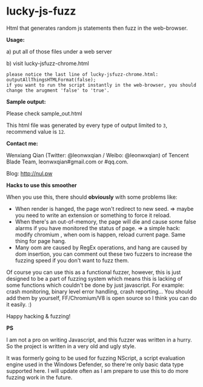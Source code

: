 # lucky-js-fuzz
Html that generates random js statements then fuzz in the web-browser.


**Usage:**

a) put all of those files under a web server 

b) visit lucky-jsfuzz-chrome.html

    please notice the last line of lucky-jsfuzz-chrome.html: outputAllThingsHTMLFormat(false);
    if you want to run the script instantly in the web-browser, you should change the arugment 'false' to 'true'.


**Sample output:**

Please check sample_out.html

This html file was generated by every type of output limited to `3`, recommend value is `12`.

**Contact me:**

Wenxiang Qian (Twitter: @leonwxqian / Weibo: @leonwxqian) of Tencent Blade Team, leonwxqian#gmail.com or #qq.com.

Blog: http://nul.pw

**Hacks to use this smoother**

When you use this, there should **obviously** with some problems like:
* When render is hanged, the page won't redirect to new seed. => maybe you need to write an extension or something to force it reload.
* When there's an out-of-memory, the page will die and cause some false alarms if you have monitored the status of page. => a simple hack: modify chromium , when oom is happen, reload current page. Same thing for page hang.
* Many oom are caused by RegEx operations, and hang are caused by dom insertion, you can comment out these two fuzzers to increase the fuzzing speed if you don't want to fuzz them.

Of course you can use this as a functional fuzzer, however, this is just designed to be a part of fuzzing system which means this is lacking of some functions which couldn't be done by just javascript. For example: crash monitoring, binary level error handling, crash reporting... You should add them by yourself, FF/Chromium/V8 is open source so I think you can do it easily. :)

Happy hacking & fuzzing!



**PS**

I am not a pro on writing Javascript, and this fuzzer was written in a hurry. So the project is written in a very old and ugly style.

It was formerly going to be used for fuzzing NScript, a script evaluation engine used in the Windows Defender, so there're only basic data type supported here. I will update often as I am prepare to use this to do more fuzzing work in the future.
